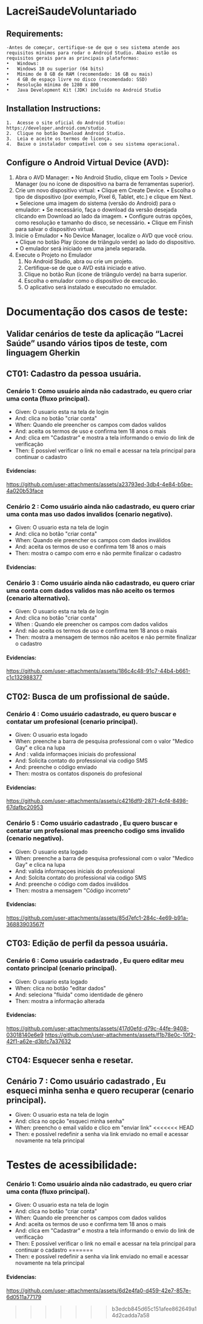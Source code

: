 # LacreiSaudeVoluntariado
## Requirements:
    -Antes de começar, certifique-se de que o seu sistema atende aos requisitos mínimos para rodar o Android Studio. Abaixo estão os requisitos gerais para as principais plataformas:
	•	Windows:
	•	Windows 10 ou superior (64 bits)
	•	Mínimo de 8 GB de RAM (recomendado: 16 GB ou mais)
	•	4 GB de espaço livre no disco (recomendado: SSD)
	•	Resolução mínima de 1280 x 800
	•	Java Development Kit (JDK) incluído no Android Studio

## Installation Instructions:
    1.	Acesse o site oficial do Android Studio: https://developer.android.com/studio.
	2.	Clique no botão Download Android Studio.
	3.	Leia e aceite os termos de licença.
	4.	Baixe o instalador compatível com o seu sistema operacional.

## Configure o Android Virtual Device (AVD):
1.	Abra o AVD Manager:
	•	No Android Studio, clique em Tools > Device Manager (ou no ícone de dispositivo na barra de ferramentas superior).
2.	Crie um novo dispositivo virtual:
	•	Clique em Create Device.
	•	Escolha o tipo de dispositivo (por exemplo, Pixel 6, Tablet, etc.) e clique em Next.
	•	Selecione uma imagem do sistema (versão do Android) para o emulador:
	•	Se necessário, faça o download da versão desejada clicando em Download ao lado da imagem.
	•	Configure outras opções, como resolução e tamanho do disco, se necessário.
	•	Clique em Finish para salvar o dispositivo virtual.
3. Inicie o Emulador
	•	No Device Manager, localize o AVD que você criou.
	•	Clique no botão Play (ícone de triângulo verde) ao lado do dispositivo.
	•	O emulador será iniciado em uma janela separada.
4. Execute o Projeto no Emulador
	1.	No Android Studio, abra ou crie um projeto.
	2.	Certifique-se de que o AVD está iniciado e ativo.
	3.	Clique no botão Run (ícone de triângulo verde) na barra superior.
	4.	Escolha o emulador como o dispositivo de execução.
	5.	O aplicativo será instalado e executado no emulador.


# Documentação dos casos de teste:
## Validar cenários de teste da aplicação “Lacrei Saúde” usando vários tipos de teste, com linguagem Gherkin  
## CT01: Cadastro da pessoa usuária. 
### Cenário 1: Como usuário ainda não cadastrado, eu quero criar uma conta (fluxo principal). 
- Given: O usuario esta na tela de login 
- And: clica no botão "criar conta" 
- When: Quando ele preencher os campos com dados validos 
- And: aceita os termos de uso e confirma tem 18 anos o mais 
- And: clica em "Cadastrar" e mostra a tela informando o envio do link de verificação 
- Then: E possível verificar o link no email e acessar na tela principal para continuar o cadastro
  
#### Evidencias:  
https://github.com/user-attachments/assets/a23793ed-3db4-4e84-b5be-4a020b53face
### Cenário 2 : Como usuário ainda não cadastrado, eu quero criar uma conta mas uso dados invalidos (cenario negativo). 
- Given: O usuario esta na tela de login 
- And: clica no botão "criar conta" 
- When: Quando ele preencher os campos com dados inválidos  
- And: aceita os termos de uso e confirma tem 18 anos o mais 
- Then: mostra o campo com erro e não permite finalizar o cadastro
#### Evidencias:

### Cenário 3 : Como usuário ainda não cadastrado, eu quero criar uma conta com dados validos mas não aceito os termos (cenario alternativo). 
- Given: O usuario esta na tela de login 
- And: clica no botão "criar conta" 
- When : Quando ele preencher os campos com dados validos 
- And: não aceita os termos de uso e confirma tem 18 anos o mais 
- Then: mostra a mensagem de termos não aceitos e não permite finalizar o cadastro
#### Evidencias: 
https://github.com/user-attachments/assets/186c4c48-91c7-44b4-b661-c1c132988377

## CT02: Busca de um profissional de saúde. 
### Cenário 4 : Como usuário cadastrado, eu quero buscar e contatar um profesional (cenario principal). 
- Given: O usuario esta logado 
- When: preenche a barra de pesquisa professional com o valor "Medico Gay" e clica na lupa 
- And : valida informaçoes iniciais do professional  
- And: Solicita contato do professional via codigo SMS 
- And: preenche o código enviado  
- Then: mostra os contatos disponeis do profesional
#### Evidencias:
https://github.com/user-attachments/assets/c4216df9-2871-4cf4-8498-67dafbc20953

### Cenário 5 : Como usuário cadastrado , Eu quero buscar e contatar um profesional mas preencho codigo sms invalido (cenario negativo). 
- Given: O usuario esta logado 
- When: preenche a barra de pesquisa professional com o valor "Medico Gay" e clica na lupa 
- And: valida informaçoes iniciais do professional  
- And: Solcita contato do professional via codigo SMS 
- And: preenche o código com dados inválidos  
- Then: mostra a mensagem "Código incorreto"
#### Evidencias:
https://github.com/user-attachments/assets/85d7efc1-284c-4e69-b91a-36883903567f

## CT03: Edição de perfil da pessoa usuária. 
### Cenário 6 : Como usuário cadastrado , Eu quero editar meu contato principal (cenario principal). 
- Given: O usuario esta logado 
- When: clica no botão "editar dados" 
- And: seleciona "fluida" como identidade de gênero 
- Then: mostra a informação alterada
#### Evidencias:
https://github.com/user-attachments/assets/417d0efd-d79c-44fe-9408-03018140e6e9
https://github.com/user-attachments/assets/f1b78e0c-10f2-42f1-a62e-d3bfc7a37632

## CT04: Esquecer senha e resetar. 
## Cenário 7 : Como usuário cadastrado , Eu esqueci minha senha e quero recuperar (cenario principal). 
- Given: O usuario esta na tela de login 
- And: clica no opção "esqueci minha senha" 
- When: preencho o email valido e clico em "enviar link" 
<<<<<<< HEAD
- Then: e possível redefinir a senha via link enviado no email e acessar novamente na tela principal 

# Testes de acessibilidade:
### Cenário 1: Como usuário ainda não cadastrado, eu quero criar uma conta (fluxo principal). 
- Given: O usuario esta na tela de login 
- And: clica no botão "criar conta" 
- When: Quando ele preencher os campos com dados validos 
- And: aceita os termos de uso e confirma tem 18 anos o mais 
- And: clica em "Cadastrar" e mostra a tela informando o envio do link de verificação 
- Then: E possível verificar o link no email e acessar na tela principal para continuar o cadastro 
=======
- Then: e possível redefinir a senha via link enviado no email e acessar novamente na tela principal
#### Evidencias: 
https://github.com/user-attachments/assets/6d2e4fa0-d459-42e7-857e-6d0511a77179
>>>>>>> b3edcb845d65c151afee862649a14d2cadda7a58
